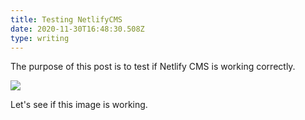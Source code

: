 ```yaml
---
title: Testing NetlifyCMS
date: 2020-11-30T16:48:30.508Z
type: writing
---
```

The purpose of this post is to test if Netlify CMS is working correctly.

![](/images/taming-home.png)

Let's see if this image is working.